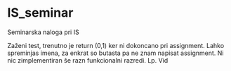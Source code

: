 # IS_seminar
Seminarska naloga pri IS

Zaženi test, trenutno je return (0,1) ker ni dokoncano pri assignment. Lahko spreminjas imena, za enkrat so butasta pa ne znam napisat assignment. 
Ni nic zimplementiran še razn funkcionalni razredi.
Lp. Vid 
